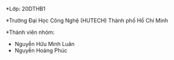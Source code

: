 *Lớp: 20DTHB1

*Trường Đại Học Công Nghệ (HUTECH) Thành phố Hồ Chí Minh

*Thành viên nhóm:
* Nguyễn Hữu Minh Luân
* Nguyễn Hoàng Phúc

